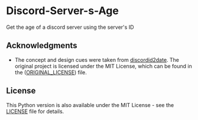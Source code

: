 # Discord-Server-s-Age
Get the age of a discord server using the server's ID

## Acknowledgments

- The concept and design cues were taken from [discordid2date](https://github.com/hugonun/discordid2date). The original project is licensed under the MIT License, which can be found in the ([ORIGINAL_LICENSE](https://github.com/hugonun/discordid2date/blob/master/LICENSE)) file.

## License

This Python version is also available under the MIT License - see the [LICENSE](LICENSE) file for details.
